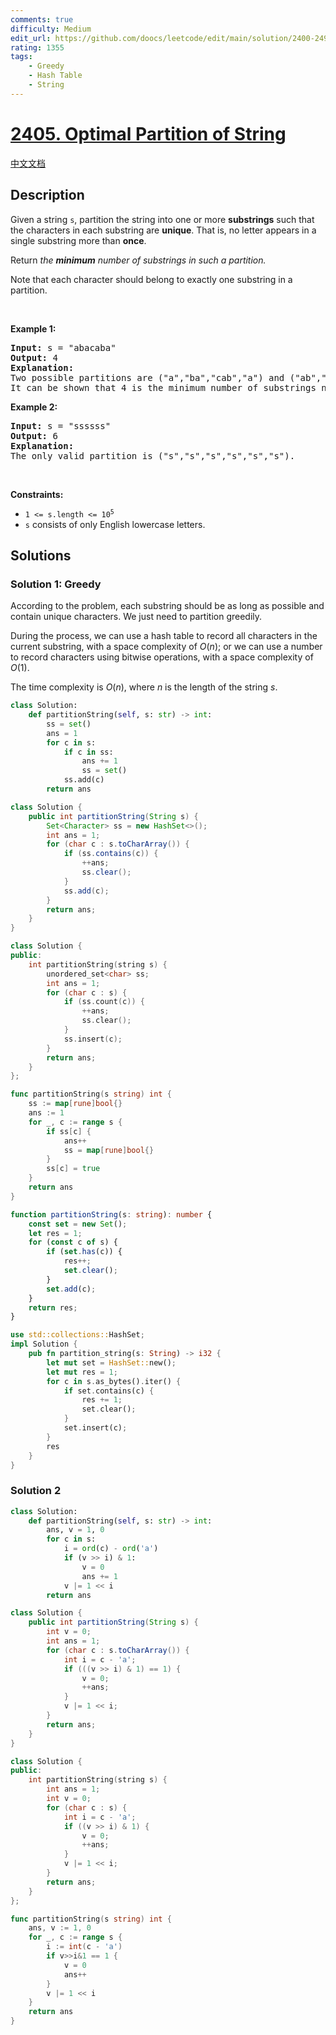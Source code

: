 ```yaml
---
comments: true
difficulty: Medium
edit_url: https://github.com/doocs/leetcode/edit/main/solution/2400-2499/2405.Optimal%20Partition%20of%20String/README_EN.md
rating: 1355
tags:
    - Greedy
    - Hash Table
    - String
---
```


# [2405. Optimal Partition of String](https://leetcode.com/problems/optimal-partition-of-string)

[中文文档](/solution/2400-2499/2405.Optimal%20Partition%20of%20String/README.md)

## Description

<p>Given a string <code>s</code>, partition the string into one or more <strong>substrings</strong> such that the characters in each substring are <strong>unique</strong>. That is, no letter appears in a single substring more than <strong>once</strong>.</p>

<p>Return <em>the <strong>minimum</strong> number of substrings in such a partition.</em></p>

<p>Note that each character should belong to exactly one substring in a partition.</p>

<p>&nbsp;</p>
<p><strong class="example">Example 1:</strong></p>

<pre>
<strong>Input:</strong> s = &quot;abacaba&quot;
<strong>Output:</strong> 4
<strong>Explanation:</strong>
Two possible partitions are (&quot;a&quot;,&quot;ba&quot;,&quot;cab&quot;,&quot;a&quot;) and (&quot;ab&quot;,&quot;a&quot;,&quot;ca&quot;,&quot;ba&quot;).
It can be shown that 4 is the minimum number of substrings needed.
</pre>

<p><strong class="example">Example 2:</strong></p>

<pre>
<strong>Input:</strong> s = &quot;ssssss&quot;
<strong>Output:</strong> 6
<strong>Explanation:
</strong>The only valid partition is (&quot;s&quot;,&quot;s&quot;,&quot;s&quot;,&quot;s&quot;,&quot;s&quot;,&quot;s&quot;).
</pre>

<p>&nbsp;</p>
<p><strong>Constraints:</strong></p>

<ul>
	<li><code>1 &lt;= s.length &lt;= 10<sup>5</sup></code></li>
	<li><code>s</code> consists of only English lowercase letters.</li>
</ul>

## Solutions

### Solution 1: Greedy

According to the problem, each substring should be as long as possible and contain unique characters. We just need to partition greedily.

During the process, we can use a hash table to record all characters in the current substring, with a space complexity of $O(n)$; or we can use a number to record characters using bitwise operations, with a space complexity of $O(1)$.

The time complexity is $O(n)$, where $n$ is the length of the string $s$.

<!-- tabs:start -->

```python
class Solution:
    def partitionString(self, s: str) -> int:
        ss = set()
        ans = 1
        for c in s:
            if c in ss:
                ans += 1
                ss = set()
            ss.add(c)
        return ans
```

```java
class Solution {
    public int partitionString(String s) {
        Set<Character> ss = new HashSet<>();
        int ans = 1;
        for (char c : s.toCharArray()) {
            if (ss.contains(c)) {
                ++ans;
                ss.clear();
            }
            ss.add(c);
        }
        return ans;
    }
}
```

```cpp
class Solution {
public:
    int partitionString(string s) {
        unordered_set<char> ss;
        int ans = 1;
        for (char c : s) {
            if (ss.count(c)) {
                ++ans;
                ss.clear();
            }
            ss.insert(c);
        }
        return ans;
    }
};
```

```go
func partitionString(s string) int {
	ss := map[rune]bool{}
	ans := 1
	for _, c := range s {
		if ss[c] {
			ans++
			ss = map[rune]bool{}
		}
		ss[c] = true
	}
	return ans
}
```

```ts
function partitionString(s: string): number {
    const set = new Set();
    let res = 1;
    for (const c of s) {
        if (set.has(c)) {
            res++;
            set.clear();
        }
        set.add(c);
    }
    return res;
}
```

```rust
use std::collections::HashSet;
impl Solution {
    pub fn partition_string(s: String) -> i32 {
        let mut set = HashSet::new();
        let mut res = 1;
        for c in s.as_bytes().iter() {
            if set.contains(c) {
                res += 1;
                set.clear();
            }
            set.insert(c);
        }
        res
    }
}
```

<!-- tabs:end -->

### Solution 2

<!-- tabs:start -->

```python
class Solution:
    def partitionString(self, s: str) -> int:
        ans, v = 1, 0
        for c in s:
            i = ord(c) - ord('a')
            if (v >> i) & 1:
                v = 0
                ans += 1
            v |= 1 << i
        return ans
```

```java
class Solution {
    public int partitionString(String s) {
        int v = 0;
        int ans = 1;
        for (char c : s.toCharArray()) {
            int i = c - 'a';
            if (((v >> i) & 1) == 1) {
                v = 0;
                ++ans;
            }
            v |= 1 << i;
        }
        return ans;
    }
}
```

```cpp
class Solution {
public:
    int partitionString(string s) {
        int ans = 1;
        int v = 0;
        for (char c : s) {
            int i = c - 'a';
            if ((v >> i) & 1) {
                v = 0;
                ++ans;
            }
            v |= 1 << i;
        }
        return ans;
    }
};
```

```go
func partitionString(s string) int {
	ans, v := 1, 0
	for _, c := range s {
		i := int(c - 'a')
		if v>>i&1 == 1 {
			v = 0
			ans++
		}
		v |= 1 << i
	}
	return ans
}
```

<!-- tabs:end -->

<!-- end -->
